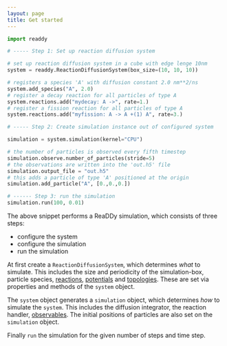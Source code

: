 ```yaml
---
layout: page
title: Get started
---
```

 
```python
import readdy

# ----- Step 1: Set up reaction diffusion system

# set up reaction diffusion system in a cube with edge lenge 10nm
system = readdy.ReactionDiffusionSystem(box_size=(10, 10, 10))

# registers a species 'A' with diffusion constant 2.0 nm**2/ns
system.add_species("A", 2.0)
# register a decay reaction for all particles of type A
system.reactions.add("mydecay: A ->", rate=1.)
# register a fission reaction for all particles of type A
system.reactions.add("myfission: A -> A +(1) A", rate=3.)

# ----- Step 2: Create simulation instance out of configured system

simulation = system.simulation(kernel="CPU")

# the number of particles is observed every fifth timestep
simulation.observe.number_of_particles(stride=5)
# the observations are written into the 'out.h5' file
simulation.output_file = "out.h5"
# this adds a particle of type 'A' positioned at the origin
simulation.add_particle("A", [0.,0.,0.])

# ------ Step 3: run the simulation
simulation.run(100, 0.01)
```

The above snippet performs a ReaDDy simulation, which consists of three steps:
- configure the system
- configure the simulation
- run the simulation 

At first create a `ReactionDiffusionSystem`, which determines _what_ to simulate.
This includes the size and periodicity of
the simulation-box, particle species, [reactions]({{site.baseurl}}/reactions.html), 
[potentials]({{site.baseurl}}/potentials.html) and [topologies]({{site.baseurl}}/topologies.html).
These are set via properties and methods of the `system` object.

The `system` object generates a `simulation` object, which determines _how_ to simulate the `system`.
This includes the diffusion integrator, the reaction handler, [observables]({{site.baseurl}}/observables.html).
The initial positions of particles are also set on the `simulation` object.

Finally `run` the simulation for the given number of steps and time step. 
